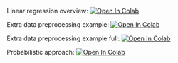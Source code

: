 Linear regression overview: [![Open In Colab](https://colab.research.google.com/assets/colab-badge.svg)](https://colab.research.google.com/github/girafe-ai/ml-mipt/blob/basic/week02_linear_reg/week02_linear_regression.ipynb)

Extra data preprocessing example: [![Open In Colab](https://colab.research.google.com/assets/colab-badge.svg)](https://colab.research.google.com/github/girafe-ai/ml-mipt/blob/basic/week02_linear_reg/week02_extra_data_preprocessing_example.ipynb)

Extra data preprocessing example full: [![Open In Colab](https://colab.research.google.com/assets/colab-badge.svg)](https://colab.research.google.com/github/girafe-ai/ml-mipt/blob/basic/week02_linear_reg/week02_extra_data_preprocessing_example_full.ipynb)

Probabilistic approach: [![Open In Colab](https://colab.research.google.com/assets/colab-badge.svg)](https://colab.research.google.com/github/girafe-ai/ml-mipt/blob/basic/week02_linear_reg/week02_extra_probabilistic_approach_and_multicollinearity.ipynb)

